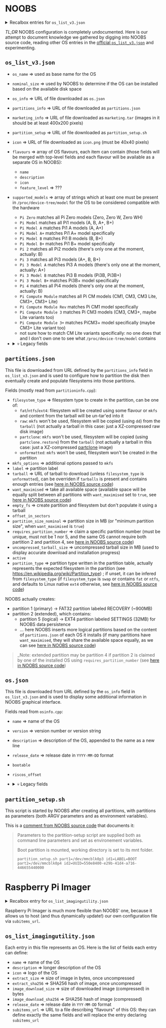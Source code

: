 # NOOBS

<details>
  <summary>Recalbox entries for <code>os_list_v3.json</code></summary>

  > ℹ️ This can only be added to the [official `os_list_v3.json`](https://downloads.raspberrypi.org/os_list_v3.json) by Raspberry Foundation engineers

  ```json
  {
      "os_list": [
          {
              "os_name": "Recalbox - Pi0/1",
              "description": "The official retro-gaming OS! Turn your Raspberry Pi into an all-in-one and plug-n-play retro-gaming console, supporting 100+ gaming systems!",
              "nominal_size": 4096,
              "icon": "https://download.recalbox.com/latest/noobs/recalboxOS.png",
              "marketing_info": "https://download.recalbox.com/latest/noobs/marketing.tar",
              "partition_setup": "https://download.recalbox.com/latest/noobs/partition_setup.sh",
              "partitions_info": "https://download.recalbox.com/latest/noobs/rpi1/partitions.json",
              "os_info": "https://download.recalbox.com/latest/noobs/os.json",
              "supported_models": [
                  "Pi Model",
                  "Pi Compute Module Rev",
                  "Pi Zero"
              ],
              "tarballs": [
                  "https://download.recalbox.com/latest/rpi1/boot.tar.xz"
              ]
          },
          {
              "os_name": "Recalbox - Pi2",
              "description": "The official retro-gaming OS! Turn your Raspberry Pi into an all-in-one and plug-n-play retro-gaming console, supporting 100+ gaming systems!",
              "nominal_size": 4096,
              "icon": "https://download.recalbox.com/latest/noobs/recalboxOS.png",
              "marketing_info": "https://download.recalbox.com/latest/noobs/marketing.tar",
              "partition_setup": "https://download.recalbox.com/latest/noobs/partition_setup.sh",
              "partitions_info": "https://download.recalbox.com/latest/noobs/rpi2/partitions.json",
              "os_info": "https://download.recalbox.com/latest/noobs/os.json",
              "supported_models": [
                  "Pi 2"
              ],
              "tarballs": [
                  "https://download.recalbox.com/latest/rpi2/boot.tar.xz"
              ]
          },
          {
              "os_name": "Recalbox - Pi3",
              "description": "The official retro-gaming OS! Turn your Raspberry Pi into an all-in-one and plug-n-play retro-gaming console, supporting 100+ gaming systems!",
              "nominal_size": 4096,
              "icon": "https://download.recalbox.com/latest/noobs/recalboxOS.png",
              "marketing_info": "https://download.recalbox.com/latest/noobs/marketing.tar",
              "partition_setup": "https://download.recalbox.com/latest/noobs/partition_setup.sh",
              "partitions_info": "https://download.recalbox.com/latest/noobs/rpi3/partitions.json",
              "os_info": "https://download.recalbox.com/latest/noobs/os.json",
              "supported_models": [
                  "Pi 3",
                  "Pi Compute Module 3"
              ],
              "tarballs": [
                  "https://download.recalbox.com/latest/rpi3/boot.tar.xz"
              ]
          },
          {
              "os_name": "Recalbox - Pi4",
              "description": "The official retro-gaming OS! Turn your Raspberry Pi into an all-in-one and plug-n-play retro-gaming console, supporting 100+ gaming systems!",
              "nominal_size": 4096,
              "icon": "https://download.recalbox.com/latest/noobs/recalboxOS.png",
              "marketing_info": "https://download.recalbox.com/latest/noobs/marketing.tar",
              "partition_setup": "https://download.recalbox.com/latest/noobs/partition_setup.sh",
              "partitions_info": "https://download.recalbox.com/latest/noobs/rpi4/partitions.json",
              "os_info": "https://download.recalbox.com/latest/noobs/os.json",
              "supported_models": [
                  "Pi 4"
              ],
              "tarballs": [
                  "https://download.recalbox.com/latest/rpi4/boot.tar.xz"
              ]
          }
      ]
  }
  ```
</details>

*TL;DR* NOOBS configuration is completely undocumented. Here is our attempt to document knowledge we gathered by digging into NOOBS source code, reading other OS entries in the [official `os_list_v3.json`](https://downloads.raspberrypi.org/os_list_v3.json) and experimenting.

## `os_list_v3.json`

* `os_name` ⇒ used as base name for the OS
* `nominal_size` ⇒ used by NOOBS to determine if the OS can be installed based on the available disk space
* `os_info` ⇒ URL of file downloaded as `os.json`
* `partitions_info` ⇒ URL of file downloaded as `partitions.json`
* `marketing_info` ⇒ URL of file downloaded as `marketing.tar` (images in it should be at least 400x200 pixels)
* `partition_setup` ⇒ URL of file downloaded as `partition_setup.sh`
* `icon` ⇒ URL of file downloaded as `icon.png` (must be 40x40 pixels)
* `flavours` ⇒ array of OS flavours, each item can contain (those fields will be merged with top-level fields and each flavour will be available as a separate OS in NOOBS):
  * `name`
  * `description`
  * `icon`
  * `feature_level` ⇒ ???
* `supported_models` ⇒ array of strings which at least one must be present in `/proc/device-tree/model` for the OS to be considered compatible with the hardware
  * `Pi Zero` matches all Pi Zero models (Zero, Zero W, Zero WH)
  * `Pi Model` matches all Pi1 models (A, B, A+, B+)
  * `Pi Model A` matches Pi1 A models (A, A+)
  * `Pi Model A+` matches Pi1 A+ model specifically
  * `Pi Model B` matches Pi1 B models (B, B+)
  * `Pi Model B+` matches Pi1 B+ model specifically
  * `Pi 2` matches all Pi2 models (there's only one at the moment, actually: B)
  * `Pi 3` matches all Pi3 models (A+, B, B+)
  * `Pi 3 Model A` matches Pi3 A models (there's only one at the moment, actually: A+)
  * `Pi 3 Model B` matches Pi3 B models (Pi3B, Pi3B+)
  * `Pi 3 Model B+` matches Pi3B+ model specifically
  * `Pi 4` matches all Pi4 models (there's only one at the moment, actually: B)
  * `Pi Compute Module` matches all Pi CM models (CM1, CM3, CM3 Lite, CM3+, CM3+ Lite)
  * `Pi Compute Module Rev` matches Pi CM1 model specifically
  * `Pi Compute Module 3` matches Pi CM3 models (CM3, CM3+, maybe Lite variants too)
  * `Pi Compute Module 3+` matches PiCM3+ model specifically (maybe CM3+ Lite variant too)
  * not sure how to match CM Lite variants specifically: no one does that and I don't own one to see what `/proc/device-tree/model` contains

* <details>
    <summary>💀 Legacy fields</summary>

    * `group` ⇒ seen in existing entries of `os_list_v3.json` but there's no sign of it in NOOBS code
  </details>

## `partitions.json`

This file is downloaded from URL defined by the `partitions_info` field in `os_list_v3.json` and is used to configure how to partition the disk then eventually create and populate filesystems into those partitions.

Fields (mostly read from `partitioninfo.cpp`):
* `filesystem_type` ⇒ filesystem type to create in the partition, can be one of:
  * `fat`/`ntfs`/`ext4`: filesystem will be created using some flavour or `mkfs` and content from the tarball will be un-tar'ed into it
  * `raw`: `mkfs` won't be used, filesystem will be copied (using `dd`) from the `tarball` (not actually a tarball in this case: just a XZ-compressed raw disk image)
  * `partclone`: `mkfs` won't be used, filesystem will be copied (using `partclone.restore`) from the `tarball` (not actually a tarball in this case: just a XZ-compressed [partclone](https://partclone.org) image)
  * `unformatted`: `mkfs` won't be used, filesystem won't be created in the partition
* `mkfs_options` ⇒ additional options passed to `mkfs`
* `label` ⇒ partition label
* `tarball` ⇒ URL of tarball to download (unless `filesystem_type` is `unformatted`), can be overriden if `tarballs` is present and contains enough entries (see [here in NOOBS source code](https://github.com/raspberrypi/noobs/blob/134417fba944a44c3a1b1de42c290d8bdfd0c6f5/recovery/mainwindow.cpp#L1567-L1580))
* `want_maximised` ⇒ take all available space (available space will be equally split between all partitions with `want_maximised` set to `true`, see [here in NOOBS source code](https://github.com/raspberrypi/noobs/blob/134417fba944a44c3a1b1de42c290d8bdfd0c6f5/recovery/multiimagewritethread.cpp#L136-L137))
* `empty_fs` ⇒ create partition and filesystem but don't populate it using a tarball
* `offset_in_sectors`
* `partition_size_nominal` ⇒ partition size in MB (or "minimum partition size", when `want_maximised` is `true`)
* `requires_partition_number` ⇒ claim a specific partition number (must be unique, must not be 1 nor 5, and the same OS cannot require both partition 2 and partition 4, see [here in NOOBS source code](https://github.com/raspberrypi/noobs/blob/134417fba944a44c3a1b1de42c290d8bdfd0c6f5/recovery/multiimagewritethread.cpp#L101-L121))
* `uncompressed_tarball_size` ⇒ uncompressed tarball size in MB (used to display accurate download and installation progress)
* `active`
* `partition_type` ⇒ partition type written in the partition table, actually represents the expected filesystem in the partition (see https://en.wikipedia.org/wiki/Partition_type) ; if unset, it can be infered from `filesystem_type` (if `filesystem_type` is `swap` or contains `fat` or `ntfs`, and defaults to Linux native `ext4` otherwise, see [here in NOOBS source code](https://github.com/raspberrypi/noobs/blob/134417fba944a44c3a1b1de42c290d8bdfd0c6f5/recovery/partitioninfo.cpp#L18-L28))

NOOBS actually creates:
* partition 1 (primary) -> FAT32 partition labeled RECOVERY (~900MB)
* partition 2 (extended), which contains:
  * partition 5 (logical) -> EXT4 partition labeled SETTINGS (32MB) for NOOBS data persistence
  * … here NOOBS inserts more logical partitions based on the content of `partitions.json` of each OS it installs (if many partitions have `want_maximised`, they will share the available space equally, as we can see [here in NOOBS source code](https://github.com/raspberrypi/noobs/blob/134417fba944a44c3a1b1de42c290d8bdfd0c6f5/recovery/multiimagewritethread.cpp#L136-L137))

> _Note: extended partition may be partition 4 if partition 2 is claimed by one of the installed OS using `requires_partition_number` (see [here in NOOBS source code](https://github.com/raspberrypi/noobs/blob/134417fba944a44c3a1b1de42c290d8bdfd0c6f5/recovery/multiimagewritethread.cpp#L357))

## `os.json`

This file is downloaded from URL defined by the `os_info` field in `os_list_v3.json` and is used to display some additional information in NOOBS graphical interface.

Fields read from `osinfo.cpp`:
* `name` ⇒ name of the OS
* `version` ⇒ version number or version string
* `description` ⇒ description of the OS, appended to the name as a new line
* `release_date` ⇒ release date in `YYYY-MM-DD` format
* `bootable`
* `riscos_offset`
* <details>
    <summary>💀 Legacy fields</summary>

    * `supported_revisions` ⇒ used for hardware compatibility detection ([replaced in 2016 by `supported_models`](https://github.com/raspberrypi/noobs/commit/11ba0b51db6fa48c85b5c8cd13ca757f64a6bb96))
    * `supported_hex_revisions` ⇒ used for hardware compatibility detection ([replaced in 2016 by `supported_models`](https://github.com/raspberrypi/noobs/commit/11ba0b51db6fa48c85b5c8cd13ca757f64a6bb96))
    * `kernel` ⇒ seen in existing entries of `os_list_v3.json` but there's no sign of it in NOOBS code
    * `url` ⇒ seen in existing entries of `os_list_v3.json` but there's no sign of it in NOOBS code
  </details>

## `partition_setup.sh`

This script is started by NOOBS after creating all partitions, with partitions as parameters (both ARGV parameters and as environment variables).

This is a [comment from NOOBS source code](https://github.com/raspberrypi/noobs/blob/134417fba944a44c3a1b1de42c290d8bdfd0c6f5/recovery/multiimagewritethread.cpp#L576-L582) that documents it:

> Parameters to the partition-setup script are supplied both as
> command line parameters and set as environement variables.
>
> Boot partition is mounted, working directory is set to its mnt folder.
>
> `partition_setup.sh part1=/dev/mmcblk0p3 id1=LABEL=BOOT part2=/dev/mmcblk0p4 id2=UUID=550e8400-e29b-41d4-a716-446655440000`

# Raspberry Pi Imager

<details>
  <summary>Recalbox entry for <code>os_list_imagingutility.json</code></summary>

  > ℹ️ This can only be added to the [official `os_list_imagingutility.json`](https://downloads.raspberrypi.org/os_list_imagingutility.json) by Raspberry Foundation engineers

  ```json
  {
    "os_list": [
      {
        "name": "Recalbox",
        "description": "The official retro-gaming OS! Turn your Raspberry Pi into an all-in-one and plug-n-play retro-gaming console, supporting 100+ gaming systems!",
        "icon": "https://download.recalbox.com/latest/raspi-imager/recalbox.svg",
        "subitems_url": "https://download.recalbox.com/latest/raspi-imager/os_list_imagingutility_recalbox.json"
      }
    ]
  }
  ```
</details>

Raspberry Pi Imager is much more flexible than NOOBS' one, because it allows us to host (and thus dynamically update!) our own configuration file via `subitems_url`.

## `os_list_imagingutility.json`

Each entry in this file represents an OS. Here is the list of fields each entry can define:
  * `name` ⇒ name of the OS
  * `description` ⇒ longer description of the OS
  * `icon` ⇒ logo of the OS
  * `extract_size` ⇒ size of image in bytes, once uncompressed
  * `extract_sha256` ⇒ SHA256 hash of image, once uncompressed
  * `image_download_size` ⇒ size of downloaded image (compressed) in bytes
  * `image_download_sha256` ⇒ SHA256 hash of image (compressed)
  * `release_date` ⇒ release date in `YYY-MM-DD` format
  * `subitems_url` ⇒ URL to a file describing "flavours" of this OS: they can define exactly the same fields and will replace the entry declaring `subitems_url`


